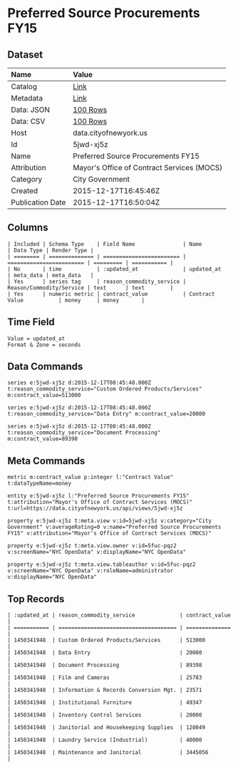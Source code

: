# Preferred Source Procurements FY15

## Dataset

| Name | Value |
| :--- | :---- |
| Catalog | [Link](https://catalog.data.gov/dataset/preferred-source-procurements-fy15) |
| Metadata | [Link](https://data.cityofnewyork.us/api/views/5jwd-xj5z) |
| Data: JSON | [100 Rows](https://data.cityofnewyork.us/api/views/5jwd-xj5z/rows.json?max_rows=100) |
| Data: CSV | [100 Rows](https://data.cityofnewyork.us/api/views/5jwd-xj5z/rows.csv?max_rows=100) |
| Host | data.cityofnewyork.us |
| Id | 5jwd-xj5z |
| Name | Preferred Source Procurements FY15 |
| Attribution | Mayor's Office of Contract Services (MOCS) |
| Category | City Government |
| Created | 2015-12-17T16:45:46Z |
| Publication Date | 2015-12-17T16:50:04Z |

## Columns

```ls
| Included | Schema Type    | Field Name               | Name                     | Data Type | Render Type |
| ======== | ============== | ======================== | ======================== | ========= | =========== |
| No       | time           | :updated_at              | updated_at               | meta_data | meta_data   |
| Yes      | series tag     | reason_commodity_service | Reason/Commodity/Service | text      | text        |
| Yes      | numeric metric | contract_value           | Contract Value           | money     | money       |
```

## Time Field

```ls
Value = updated_at
Format & Zone = seconds
```

## Data Commands

```ls
series e:5jwd-xj5z d:2015-12-17T08:45:48.000Z t:reason_commodity_service="Custom Ordered Products/Services" m:contract_value=513000

series e:5jwd-xj5z d:2015-12-17T08:45:48.000Z t:reason_commodity_service="Data Entry" m:contract_value=20000

series e:5jwd-xj5z d:2015-12-17T08:45:48.000Z t:reason_commodity_service="Document Processing" m:contract_value=89398
```

## Meta Commands

```ls
metric m:contract_value p:integer l:"Contract Value" t:dataTypeName=money

entity e:5jwd-xj5z l:"Preferred Source Procurements FY15" t:attribution="Mayor's Office of Contract Services (MOCS)" t:url=https://data.cityofnewyork.us/api/views/5jwd-xj5z

property e:5jwd-xj5z t:meta.view v:id=5jwd-xj5z v:category="City Government" v:averageRating=0 v:name="Preferred Source Procurements FY15" v:attribution="Mayor's Office of Contract Services (MOCS)"

property e:5jwd-xj5z t:meta.view.owner v:id=5fuc-pqz2 v:screenName="NYC OpenData" v:displayName="NYC OpenData"

property e:5jwd-xj5z t:meta.view.tableauthor v:id=5fuc-pqz2 v:screenName="NYC OpenData" v:roleName=administrator v:displayName="NYC OpenData"
```

## Top Records

```ls
| :updated_at | reason_commodity_service              | contract_value | 
| =========== | ===================================== | ============== | 
| 1450341948  | Custom Ordered Products/Services      | 513000         | 
| 1450341948  | Data Entry                            | 20000          | 
| 1450341948  | Document Processing                   | 89398          | 
| 1450341948  | Film and Cameras                      | 25783          | 
| 1450341948  | Information & Records Conversion Mgt. | 23571          | 
| 1450341948  | Institutional Furniture               | 49347          | 
| 1450341948  | Inventory Control Services            | 20000          | 
| 1450341948  | Janitorial and Housekeeping Supplies  | 120049         | 
| 1450341948  | Laundry Service (Industrial)          | 40000          | 
| 1450341948  | Maintenance and Janitorial            | 3445056        | 
```